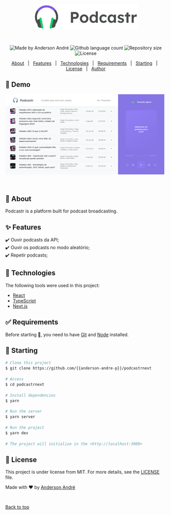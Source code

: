 <div align="center" id="top"> 
  <img src="./public/logo.svg" alt="Podcastrnext" />

&#xa0;

  <!-- <a href="https://podcastrnext.netlify.app">Demo</a> -->
</div>

<!-- <h1 align="center">Podcastr</h1> -->
<p align="center">

  <img alt="Made by Anderson André" src="https://img.shields.io/badge/-Github-5659EB?style=for-the-badge&logo=Github&logoColor=white&link=https://github.com/Anderson-Andre-P" />

  <img alt="Github language count" src="https://img.shields.io/github/languages/count/anderson-andre-p/podcastrnext?color=56BEB8">

  <img alt="Repository size" src="https://img.shields.io/github/repo-size/anderson-andre-p/podcastrnext?color=56BEB8">

  <img alt="License" src="https://img.shields.io/github/license/anderson-andre-p/podcastrnext?color=56BEB8">

</p>

<!-- Status -->

<!-- <h4 align="center">
	🚧  Podcastrnext 🚀 Under construction...  🚧
</h4>

<hr> -->

<p align="center">
  <a href="#dart-about">About</a> &#xa0; | &#xa0; 
  <a href="#sparkles-features">Features</a> &#xa0; | &#xa0;
  <a href="#rocket-technologies">Technologies</a> &#xa0; | &#xa0;
  <a href="#white_check_mark-requirements">Requirements</a> &#xa0; | &#xa0;
  <a href="#checkered_flag-starting">Starting</a> &#xa0; | &#xa0;
  <a href="#memo-license">License</a> &#xa0; | &#xa0;
  <a href="https://github.com/{{anderson-andre-p}}" target="_blank">Author</a>
</p>

## :link: Demo

![Demo](/Demo.png)

<br>

## :dart: About

Podcastr is a platform built for podcast broadcasting.

## :sparkles: Features

:heavy_check_mark: Ouvir podcasts da API;\
:heavy_check_mark: Ouvir os podcasts no modo aleatório;\
:heavy_check_mark: Repetir podcasts;

## :rocket: Technologies

The following tools were used in this project:

- [React](https://pt-br.reactjs.org/)
- [TypeScript](https://www.typescriptlang.org/)
- [Next.js](https://next.org/en/)

## :white_check_mark: Requirements

Before starting :checkered_flag:, you need to have [Git](https://git-scm.com) and [Node](https://nodejs.org/en/) installed.

## :checkered_flag: Starting

```bash
# Clone this project
$ git clone https://github.com/{{anderson-andre-p}}/podcastrnext

# Access
$ cd podcastrnext

# Install dependencies
$ yarn

# Run the server
$ yarn server

# Run the project
$ yarn dev

# The project will initialize in the <http://localhost:3000>
```

## :memo: License

This project is under license from MIT. For more details, see the [LICENSE](LICENSE.md) file.

Made with :heart: by <a href="https://github.com/{{anderson-andre-p}}" target="_blank">Anderson André</a>

&#xa0;

<a href="#top">Back to top</a>
